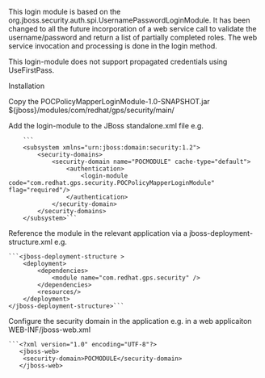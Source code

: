 This login module is based on the org.jboss.security.auth.spi.UsernamePasswordLoginModule.
It has been changed to all the future incorporation of a web service call to validate the username/password and return a list of partially completed roles.
The web service invocation and processing is done in the login method.

This login-module does not support propagated credentials using UseFirstPass.

Installation

Copy the POCPolicyMapperLoginModule-1.0-SNAPSHOT.jar ${jboss}/modules/com/redhat/gps/security/main/


Add the login-module to the JBoss standalone.xml file e.g.

        ```
        <subsystem xmlns="urn:jboss:domain:security:1.2">
            <security-domains>
                <security-domain name="POCMODULE" cache-type="default">
                    <authentication>
                        <login-module code="com.redhat.gps.security.POCPolicyMapperLoginModule" flag="required"/>
                    </authentication>
                </security-domain>
            </security-domains>
        </subsystem>```


Reference the module in the relevant application via a jboss-deployment-structure.xml e.g.

    ```<jboss-deployment-structure >
    	<deployment>
    		<dependencies>
     			<module name="com.redhat.gps.security" />
    		</dependencies>
    		<resources/>
    	</deployment>
    </jboss-deployment-structure>```

Configure the security domain in the application e.g. in a web applicaiton WEB-INF/jboss-web.xml

    ```<?xml version="1.0" encoding="UTF-8"?>
       <jboss-web>
       	<security-domain>POCMODULE</security-domain>
       </jboss-web>







